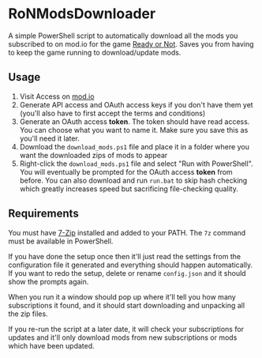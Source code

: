 # RoNModsDownloader

A simple PowerShell script to automatically download all the mods you subscribed to on mod.io for the game [Ready or Not](https://mod.io/g/readyornot). Saves you from having to keep the game running to download/update mods.

## Usage

1. Visit Access on [mod.io](https://mod.io/me/access)
4. Generate API access and OAuth access keys if you don't have them yet (you'll also have to first accept the terms and conditions)
5. Generate an OAuth access **token**. The token should have read access. You can choose what you want to name it. Make sure you save this as you'll need it later.
6. Download the `download_mods.ps1` file and place it in a folder where you want the downloaded zips of mods to appear
7. Right-click the `download_mods.ps1` file and select "Run with PowerShell". You will eventually be prompted for the OAuth access **token** from before. You can also download and run `run.bat` to skip hash checking which greatly increases speed but sacrificing file-checking quality.

## Requirements

You must have [7-Zip](https://www.7-zip.org/) installed and added to your PATH. The `7z` command must be available in PowerShell.

If you have done the setup once then it'll just read the settings from the configuration file it generated and everything should happen automatically. If you want to redo the setup, delete or rename `config.json` and it should show the prompts again.

When you run it a window should pop up where it'll tell you how many subscriptions it found, and it should start downloading and unpacking all the zip files.

If you re-run the script at a later date, it will check your subscriptions for updates and it'll only download mods from new subscriptions or mods which have been updated.
